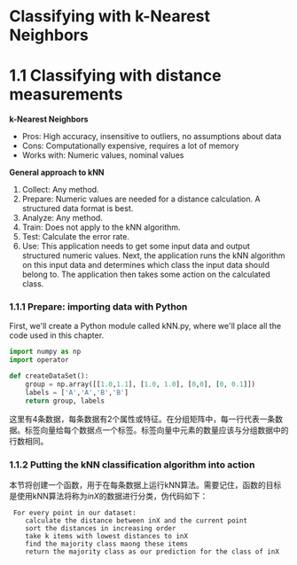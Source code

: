 # Classifying with k-Nearest Neighbors

# 1.1 Classifying with distance measurements

**k-Nearest Neighbors**

 - Pros: High accuracy, insensitive to outliers, no assumptions about data
 - Cons: Computationally expensive, requires a lot of memory
 - Works with: Numeric values, nominal values

**General approach to kNN**

1. Collect: Any method.
2. Prepare: Numeric values are needed for a distance calculation. A structured data format is best.
3. Analyze: Any method.
4. Train: Does not apply to the kNN algorithm.
5. Test: Calculate the error rate.
6. Use: This application needs to get some input data and output structured numeric values. Next, the application runs the kNN algorithm on this input data and determines which class the input data should belong to. The application then takes some action on the calculated class.

### 1.1.1 Prepare: importing data with Python

First, we'll create a Python module called kNN.py, where we'll place all the code used in this chapter.

```python
import numpy as np
import operator

def createDataSet():
    group = np.array([[1.0,1.1], [1.0, 1.0], [0,0], [0, 0.1]])
    labels = ['A','A','B','B']
    return group, labels
```

这里有4条数据，每条数据有2个属性或特征。在分组矩阵中，每一行代表一条数据。标签向量给每个数据点一个标签。标签向量中元素的数量应该与分组数据中的行数相同。

### 1.1.2  Putting the kNN classification algorithm into action

本节将创建一个函数，用于在每条数据上运行kNN算法。需要记住，函数的目标是使用kNN算法将称为*inX*的数据进行分类，伪代码如下：

```
 For every point in our dataset:
	calculate the distance between inX and the current point
	sort the distances in increasing order
	take k items with lowest distances to inX
	find the majority class maong these items
	return the majority class as our prediction for the class of inX
```

